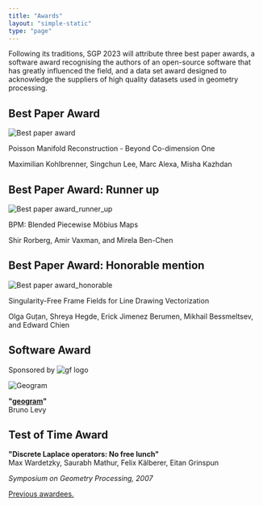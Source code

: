 ```yaml
---
title: "Awards"
layout: "simple-static"
type: "page"
---
```


Following its traditions, SGP 2023 will attribute three best paper awards, a software award recognising the authors of an open-source software that has greatly influenced the field, and a data set award designed to acknowledge the suppliers of high quality datasets used in geometry processing.


## Best Paper Award
![Best paper award](/images/BPA.png)

Poisson Manifold Reconstruction - Beyond Co-dimension One 

Maximilian Kohlbrenner, Singchun Lee, Marc Alexa, Misha Kazhdan

## Best Paper Award: Runner up
![Best paper award_runner_up](/images/BPA-runner.png)

BPM: Blended Piecewise Möbius Maps

Shir Rorberg, Amir Vaxman, and Mirela Ben-Chen

## Best Paper Award:  Honorable mention
![Best paper award_honorable](/images/BPA-honorable.png)

Singularity-Free Frame Fields for Line Drawing Vectorization

Olga Guțan, Shreya Hegde, Erick Jimenez Berumen, Mikhail Bessmeltsev, and Edward Chien


## Software Award

Sponsored by ![gf logo](/images/GF.png#logo_award)


![Geogram](/images/geogram_banner_2023.png)

**"[geogram](https://github.com/BrunoLevy/geogram)"**  
Bruno Levy

## Test of Time Award

**"Discrete Laplace operators: No free lunch"**  
Max Wardetzky, Saurabh Mathur, Felix Kälberer, Eitan Grinspun

_Symposium on Geometry Processing, 2007_


[Previous awardees.](http://awards.geometryprocessing.org/)
